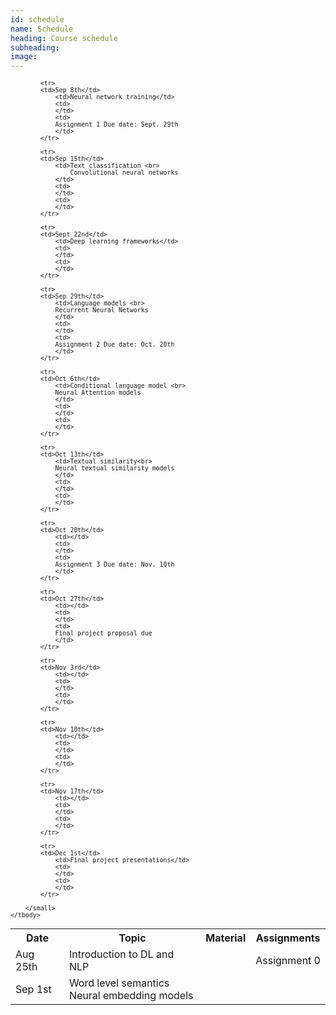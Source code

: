 ```yaml
---
id: schedule
name: Schedule
heading: Course schedule
subheading: 
image: 
---
```


<table class="table table-condensed">
	<tbody>
		<tr>
			<th>Date</th>
			<th>Topic</th>
			<th>Material</th>
			<th>Assignments</th>
		</tr>
		<small>
			<tr>
			<td>Aug 25th</td>
				<td>Introduction to DL and NLP</td>
				<td>
				</td>
				<td>
				Assignment 0
				</td>
			</tr>
			<tr>
			<td>Sep 1st</td>
				<td>Word level semantics <br>
				Neural embedding models</td>
				<td>
				</td>
				<td>
				</td>
			</tr>

			<tr>
			<td>Sep 8th</td>
				<td>Neural network training</td>
				<td>
				</td>
				<td>
				Assignment 1 Due date: Sept. 29th
				</td>
			</tr>

			<tr>
			<td>Sep 15th</td>
				<td>Text classification <br>
                    Convolutional neural networks
				</td>
				<td>
				</td>
				<td>
				</td>
			</tr>

			<tr>
			<td>Sept 22nd</td>
				<td>Deep learning frameworks</td>
				<td>
				</td>
				<td>
				</td>
			</tr>

			<tr>
			<td>Sep 29th</td>
				<td>Language models <br>
				Recurrent Neural Networks
				</td>
				<td>
				</td>
				<td>
				Assignment 2 Due date: Oct. 20th 
				</td>
			</tr>

			<tr>
			<td>Oct 6th</td>
				<td>Conditional language model <br>
				Neural Attention models
				</td>
				<td>
				</td>
				<td>
				</td>
			</tr>

			<tr>
			<td>Oct 13th</td>
				<td>Textual similarity<br>
				Neural textual similarity models
				</td>
				<td>
				</td>
				<td>
				</td>
			</tr>

			<tr>
			<td>Oct 20th</td>
				<td></td>
				<td>
				</td>
				<td>
				Assignment 3 Due date: Nov. 10th
				</td>
			</tr>

			<tr>
			<td>Oct 27th</td>
				<td></td>
				<td>
				</td>
				<td>
				Final project proposal due
				</td>
			</tr>

			<tr>
			<td>Nov 3rd</td>
				<td></td>
				<td>
				</td>
				<td>
				</td>
			</tr>

			<tr>
			<td>Nov 10th</td>
				<td></td>
				<td>
				</td>
				<td>
				</td>
			</tr>

			<tr>
			<td>Nov 17th</td>
				<td></td>
				<td>
				</td>
				<td>
				</td>
			</tr>

			<tr>
			<td>Dec 1st</td>
				<td>Final project presentations</td>
				<td>
				</td>
				<td>
				</td>
			</tr>

		</small>
	</tbody>
</table>

